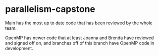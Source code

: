 # parallelism-capstone

Main has the most up to date code that has been reviewed by the whole team.

OpenMP has newer code that at least Joanna and Brenda have reviewed and signed off on, and branches off of this branch have OpenMP code in development.
